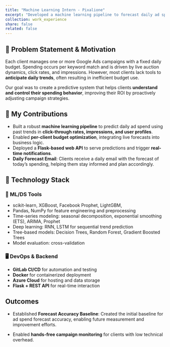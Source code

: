 ```yaml
---
title: "Machine Learning Intern - Pixalione"
excerpt: "Developed a machine learning pipeline to forecast daily ad spend on Google Ads based on client-specific campaign data. Deployed a web backend for dynamic budget strategy adjustment, automated alerts, and integration with Azure Cloud infrastructure."
collection: work_experience
share: false
related: false
---
```


## 🧠 Problem Statement & Motivation

Each client manages one or more Google Ads campaigns with a fixed daily budget. Spending occurs per keyword match and is driven by live auction dynamics, click rates, and impressions. However, most clients lack tools to **anticipate daily trends**, often resulting in inefficient budget use.

Our goal was to create a predictive system that helps clients **understand and control their spending behavior**, improving their ROI by proactively adjusting campaign strategies.

## 🔧 My Contributions

- Built a robust **machine learning pipeline** to predict daily ad spend using past trends in **click-through rates, impressions, and user profiles**.
- Enabled **per-client budget optimization**, integrating live forecasts into business logic.
- Deployed a **Flask-based web API** to serve predictions and trigger **real-time notifications**.
- **Daily Forecast Email**: Clients receive a daily email with the forecast of today’s spending, helping them stay informed and plan accordingly.

## 🚀 Technology Stack

### 🧠 ML/DS Tools
- scikit-learn, XGBoost, Facebook Prophet, LightGBM,
- Pandas, NumPy for feature engineering and preprocessing  
- Time-series modeling: seasonal decomposition, exponential smoothing (ETS), ARIMA, Prophet  
- Deep learning: RNN, LSTM for sequential trend prediction  
- Tree-based models: Decision Trees, Random Forest, Gradient Boosted Trees  
- Model evaluation: cross-validation

### 🖥️ DevOps & Backend
- **GitLab CI/CD** for automation and testing  
- **Docker** for containerized deployment  
- **Azure Cloud** for hosting and data storage  
- **Flask + REST API** for real-time interaction  

## Outcomes

- Established **Forecast Accuracy Baseline**: Created the initial baseline for ad spend forecast accuracy, enabling future measurement and improvement efforts.

- Enabled **hands-free campaign monitoring** for clients with low technical overhead.
